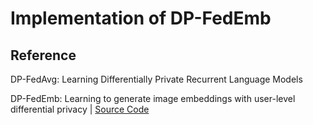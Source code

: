 # Implementation of DP-FedEmb

## Reference

DP-FedAvg: Learning Differentially Private Recurrent Language Models

DP-FedEmb: Learning to generate image embeddings with user-level differential privacy | [Source Code](https://github.com/google-research/federated/tree/master/dp_visual_embeddings)
